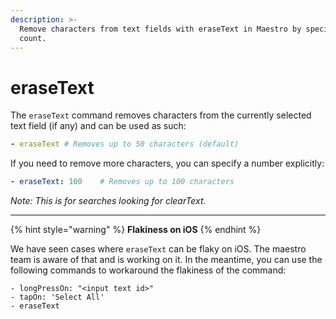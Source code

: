 ```yaml
---
description: >-
  Remove characters from text fields with eraseText in Maestro by specifying
  count.
---
```


# eraseText

The  `eraseText` command removes characters from the currently selected text field (if any) and can be used as such:

```yaml
- eraseText # Removes up to 50 characters (default)
```

If you need to remove more characters, you can specify a number explicitly:

```yaml
- eraseText: 100    # Removes up to 100 characters
```

_Note: This is for searches looking for clearText._

***

{% hint style="warning" %}
**Flakiness on iOS**
{% endhint %}

We have seen cases where `eraseText` can be flaky on iOS. The maestro team is aware of that and is working on it. In the meantime, you can use the following commands to workaround the flakiness of the command:

```
- longPressOn: "<input text id>"
- tapOn: 'Select All'
- eraseText
```
